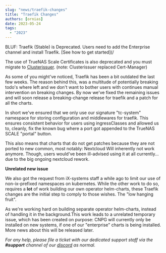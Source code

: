 ```yaml
---
slug: "news/traefik-changes"
title: "Traefik Changes"
authors: [ornias]
date: 2023-05-24
tags:
  - "2023"
---
```


BLUF: Traefik (Stable) is Deprecated. Users need to add the Enterprise channel and install Traefik.
[See how to get started](/

The use of TrueNAS Scale Certificates is also deprecated and you must migrate to [Clusterissuer](/charts/stable/clusterissuer/how-to).
(note: Clusterissuer replaced Cert-Manager)

As some of you might've noticed, Traefik has been a bit outdated the last few weeks.
The reason behind this, was a multitude of potentially breaking todo's where left and we don't want to bother users with continues manual intervention on breaking changes.
By now we've fixed the remaining issues and will soon release a breaking-change release for traefik and a patch for all the charts.

In short we've ensured that we only use our signature "tc-system" namespace for storing configuration and middlewares for traefik. This ensures consistent behavior for users using ingressClasses and allowed us to, cleanly, fix the known bug where a port got appended to the TrueNAS SCALE "portal" button.

This also means that charts that do not get patches because they are not ported to new common, most notably: Nextcloud
Will inherently not work anymore. Though, users would've been ill-advised using it at all currently... due to the big ongoing nextcloud rework.

**Unrelated new issue**

We also got the request from iX-systems staff a while ago to limit our use of non-ix-prefixed namespaces on kubernetes. While the other work to do so, requires a **lot** of work building our own operator helm-charts, these Traefik changes are the initial step to comply to those wishes. The "low hanging fruit".

As we're working hard on building separate operator helm-charts, instead of handling it in the background.This work leads to a unrelated temporary issue, which has been created on purpose: CNPG will currently only be installed on new systems, if one of our "enterprise" charts is being installed.
More news about this will be released later.

_For any help, please file a ticket with our dedicated support staff via the **#support** channel of our [discord](/s/discord) as normal._
